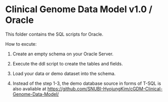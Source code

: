 # Clinical Genome Data Model v1.0 / Oracle

This folder contains the SQL scripts for Oracle.

How to excute:

1. Create an empty schema on your Oracle Server.

2. Execute the ddl script to create the tables and fields.

3. Load your data or demo dataset into the schema.

4. Instead of the step 1-3, the demo database source in forms of T-SQL is also avaliable 
at https://github.com/SNUBI-HyojungKim/cGDM-Clinical-Genome-Data-Model/
